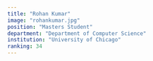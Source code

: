 ```yaml
---
title: "Rohan Kumar"
image: "rohankumar.jpg"
position: "Masters Student"
department: "Department of Computer Science"
institution: "University of Chicago"
ranking: 34
---
```

